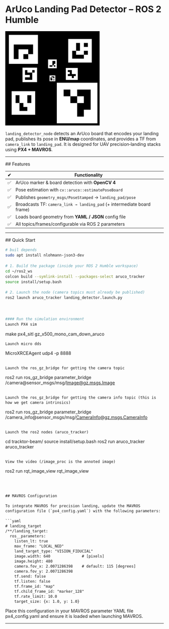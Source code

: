 # ArUco Landing Pad Detector – ROS 2 Humble

<img src="board.png" alt="ArUco Board" width="300"/>


`landing_detector_node` detects an ArUco board that encodes your landing pad, publishes its pose in **ENU/map** coordinates, and provides a TF from `camera_link` to `landing_pad`.  It is designed for UAV precision‑landing stacks using **PX4 + MAVROS**.

---

## Features

| ✔ | Functionality |
|---|---------------|
| ✅ | ArUco marker & board detection with **OpenCV 4** |
| ✅ | Pose estimation with `cv::aruco::estimatePoseBoard` |
| ✅ | Publishes `geometry_msgs/PoseStamped` → `landing_pad/pose` |
| ✅ | Broadcasts TF: `camera_link → landing_pad` (+ intermediate board frame) |
| ✅ | Loads board geometry from **YAML / JSON** config file |
| ✅ | All topics/frames/configurable via ROS 2 parameters |

---

## Quick Start

```bash
# buil depends
sudo apt install nlohmann-json3-dev

# 1. Build the package (inside your ROS 2 Humble workspace)
cd ~/ros2_ws
colcon build --symlink-install --packages-select aruco_tracker
source install/setup.bash

# 2. Launch the node (camera topics must already be published)
ros2 launch aruco_tracker landing_detector.launch.py



#### Run the simulation environment
Launch PX4 sim
```
make px4_sitl gz_x500_mono_cam_down_aruco
```
Launch micro dds
```
MicroXRCEAgent udp4 -p 8888
```

Launch the ros_gz_bridge for getting the camera topic
```
ros2 run ros_gz_bridge parameter_bridge /camera@sensor_msgs/msg/Image@gz.msgs.Image
```

Launch the ros_gz_bridge for getting the camera info topic (this is how we get camera intrinsics)
```
ros2 run ros_gz_bridge parameter_bridge /camera_info@sensor_msgs/msg/CameraInfo@gz.msgs.CameraInfo
```

Launch the ros2 nodes (aruco_tracker)
```
cd tracktor-beam/
source install/setup.bash 
ros2 run aruco_tracker aruco_tracker 
```

View the video (/image_proc is the annoted image)
```
ros2 run rqt_image_view rqt_image_view
```



## MAVROS Configuration

To integrate MAVROS for precision landing, update the MAVROS configuration file (`px4_config.yaml`) with the following parameters:

```yaml
# landing_target
/**/landing_target:
  ros__parameters:
    listen_lt: true
    mav_frame: "LOCAL_NED"
    land_target_type: "VISION_FIDUCIAL"
    image.width: 640              # [pixels]
    image.height: 480
    camera.fov_x: 2.0071286398    # default: 115 [degrees]
    camera.fov_y: 2.0071286398
    tf.send: false
    tf.listen: false
    tf.frame_id: "map"
    tf.child_frame_id: "marker_128"
    tf.rate_limit: 10.0
    target_size: {x: 1.0, y: 1.0}
```

Place this configuration in your MAVROS parameter YAML file px4_config.yaml and ensure it is loaded when launching MAVROS.

---